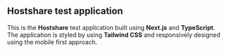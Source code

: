 ## Hostshare test application

This is the **Hostshare** test application built using **Next.js** and **TypeScript**.
The application is styled by using **Tailwind CSS** and responsively designed using the mobile first approach.
